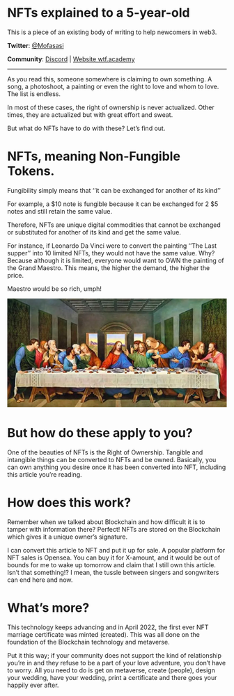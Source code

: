# NFTs explained to a 5-year-old

This is a piece of an existing body of writing to help newcomers in web3. 

**Twitter**: [@Mofasasi](https://twitter.com/mofasasi)

**Community**: [Discord](https://discord.gg/NszjsvgqkX) | [Website wtf.academy](https://wtf.academy)  

-----

As you read this, someone somewhere is claiming to own something. A song, a photoshoot, a painting or even the right to love and whom to love. The list is endless.

In most of these cases, the right of ownership is never actualized. Other times, they are actualized but with great effort and sweat.

But what do NFTs have to do with these? Let’s find out. 

# NFTs, meaning Non-Fungible Tokens.

Fungibility simply means that ‘’it can be exchanged for another of its kind’’

For example, a $10 note is fungible because it can be exchanged for 2 $5 notes and still retain the same value.

Therefore, NFTs are unique digital commodities that cannot be exchanged or substituted for another of its kind and get the same value.

For instance, if Leonardo Da Vinci were to convert the painting ‘’The Last supper’’ into 10 limited NFTs, they would not have the same value. Why? Because although it is limited, everyone would want to OWN the painting of the Grand Maestro. This means, the higher the demand, the higher the price.

Maestro would be so rich, umph!

![The last supper](./img/4-1.png)

# But how do these apply to you?

One of the beauties of NFTs is the Right of Ownership. Tangible and intangible things can be converted to NFTs and be owned. Basically, you can own anything you desire once it has been converted into NFT, including this article you’re reading. 

# How does this work?

Remember when we talked about Blockchain and how difficult it is to tamper with information there? Perfect! NFTs are stored on the Blockchain which gives it a unique owner’s signature.

I can convert this article to NFT and put it up for sale. A popular platform for NFT sales is Opensea. You can buy it for X-amount, and it would be out of bounds for me to wake up tomorrow and claim that I still own this article. Isn’t that something!? I mean, the tussle between singers and songwriters can end here and now. 

# What’s more?

This technology keeps advancing and in April 2022, the first ever NFT marriage certificate was minted (created). This was all done on the foundation of the Blockchain technology and metaverse.

Put it this way; if your community does not support the kind of relationship you’re in and they refuse to be a part of your love adventure, you don’t have to worry. All you need to do is get on metaverse, create (people), design your wedding, have your wedding, print a certificate and there goes your happily ever after. 
